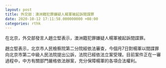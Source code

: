 ```yaml
---
layout: post
title: 外交部：澳洲籍犯罪嫌疑人楊軍被起訴間諜罪
date: 2020-10-12 17:11:58.000000000 +08:00
categories: rthk
---
```


在北京，外交部發言人趙立堅表示，澳洲籍犯罪嫌疑人楊軍被起訴間諜罪。

趙立堅表示，北京市人民檢察院第二分院經依法審查，今個月7日對楊軍以間諜罪向北京市第二中級人民法院提出公訴，法院已經依法立案受理。目前案件正在一審過程中，中方有關部門嚴格依法辦案，充分保障楊軍的各項合法權利。
